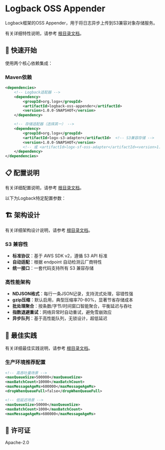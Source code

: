 # Logback OSS Appender

Logback框架的OSS Appender，用于将日志异步上传到S3兼容对象存储服务。

有关详细特性说明，请参考 [根目录文档](../README.md)。

## 🚀 快速开始

使用两个核心依赖集成：

### Maven依赖

```xml
<dependencies>
    <!-- Logback适配器 -->
    <dependency>
        <groupId>org.logx</groupId>
        <artifactId>logback-oss-appender</artifactId>
        <version>1.0.0-SNAPSHOT</version>
    </dependency>

    <!-- 存储适配器（选择其一） -->
    <dependency>
        <groupId>org.logx</groupId>
        <artifactId>logx-s3-adapter</artifactId>  <!-- S3兼容存储 -->
        <version>1.0.0-SNAPSHOT</version>
        <!-- 或 <artifactId>logx-sf-oss-adapter</artifactId><version>1.0.0-SNAPSHOT</version> SF OSS存储 -->
    </dependency>
</dependencies>
```


## 📋 配置说明

有关详细配置说明，请参考 [根目录文档](../README.md#可选参数)。

以下为Logback特定配置参数：

## 🏗️ 架构设计

有关详细架构设计说明，请参考 [根目录文档](../README.md)。

### S3 兼容性
- **标准协议**：基于 AWS SDK v2，遵循 S3 API 标准
- **自动适配**：根据 endpoint 自动检测云厂商特性
- **统一接口**：一套代码支持所有 S3 兼容存储

### 高性能架构
- **NDJSON格式**：每行一条JSON记录，支持流式处理，容错性强
- **gzip压缩**：默认启用，典型压缩率70-80%，显著节省存储成本
- **批处理聚合**：按条数/字节/时间窗口智能聚合，平衡延迟与吞吐
- **指数退避重试**：网络异常时自动重试，避免雪崩效应
- **异步队列**：基于高性能队列，无锁设计，超低延迟

## 🔧 最佳实践

有关详细最佳实践说明，请参考 [根目录文档](../README.md)。

### 生产环境推荐配置
```xml
<!-- 高吞吐量场景 -->
<maxQueueSize>500000</maxQueueSize>
<maxBatchCount>10000</maxBatchCount>
<maxMessageAgeMs>600000</maxMessageAgeMs>
<dropWhenQueueFull>false</dropWhenQueueFull>

<!-- 低延迟场景 -->
<maxQueueSize>50000</maxQueueSize>
<maxBatchCount>1000</maxBatchCount>
<maxMessageAgeMs>600000</maxMessageAgeMs>
```

## 📄 许可证

Apache-2.0